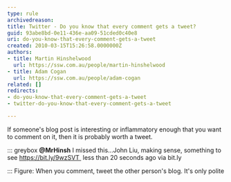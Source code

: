 ```yaml
---
type: rule
archivedreason: 
title: Twitter - Do you know that every comment gets a tweet?
guid: 93abe8bd-0e11-436e-aa09-51cded0c40e8
uri: do-you-know-that-every-comment-gets-a-tweet
created: 2010-03-15T15:26:58.0000000Z
authors:
- title: Martin Hinshelwood
  url: https://ssw.com.au/people/martin-hinshelwood
- title: Adam Cogan
  url: https://ssw.com.au/people/adam-cogan
related: []
redirects:
- do-you-know-that-every-comment-gets-a-tweet
- twitter-do-you-know-that-every-comment-gets-a-tweet

---
```


If someone's blog post is interesting or inflammatory enough that you want to comment on it, then it is probably worth a tweet.


::: greybox
 **@MrHinsh** I missed this...John Liu, making sense, something to see https://bit.ly/9wzSVT 
 less than 20 seconds ago via bit.ly

:::
Figure: When you comment, tweet the other person's blog. It's only polite

<!--endintro-->
